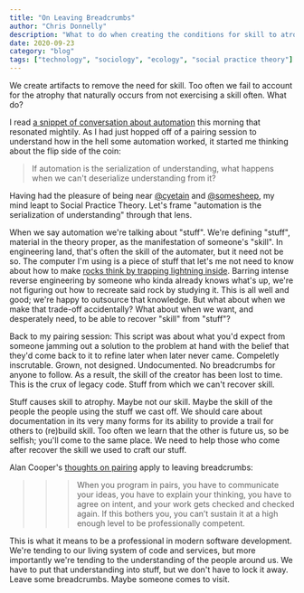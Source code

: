 ```yaml
---
title: "On Leaving Breadcrumbs"
author: "Chris Donnelly"
description: "What to do when creating the conditions for skill to atrophy is desirable"
date: 2020-09-23
category: "blog"
tags: ["technology", "sociology", "ecology", "social practice theory"]
---
```


We create artifacts to remove the need for skill.
Too often we fail to account for the atrophy that naturally occurs from not exercising a skill often.
What do?

I read [a snippet of conversation about automation](https://changelog.com/posts/automation-is-the-serialization-of-understanding) this morning that resonated mightily.
As I had just hopped off of a pairing session to understand how in the hell some automation worked, it started me thinking about the flip side of the coin:

> If automation is the serialization of understanding, what happens when we can't deserialize understanding from it?

Having had the pleasure of being near [@cyetain](https://twitter.com/cyetain) and [@somesheep](https://twitter.com/somesheep), my mind leapt to Social Practice Theory.
Let's frame "automation is the serialization of understanding" through that lens.

When we say automation we're talking about "stuff". We're defining "stuff", material in the theory proper, as the manifestation of someone's "skill". In engineering land, that's often the skill of the automater, but it need not be so. The computer I'm using is a piece of stuff that let's me not need to know about how to make [rocks think by trapping lightning inside](https://twitter.com/daisyowl/status/841806379962646532). Barring intense reverse engineering by someone who kinda already knows what's up, we're not figuring out how to recreate said rock by studying it. This is all well and good; we're happy to outsource that knowledge. But what about when we make that trade-off accidentally? What about when we want, and desperately need, to be able to recover "skill" from "stuff"?

Back to my pairing session:
This script was about what you'd expect from someone jamming out a solution to the problem at hand with the belief that they'd come back to it to refine later when later never came. Compeletly inscrutable. Grown, not designed. Undocumented. No breadcrumbs for anyone to follow. As a result, the skill of the creator has been lost to time. This is the crux of legacy code. Stuff from which we can't recover skill.

Stuff causes skill to atrophy. Maybe not our skill. Maybe the skill of the people the people using the stuff we cast off. We should care about documentation in its very many forms for its ability to provide a trail for others to (re)build skill. Too often we learn that the other is future us, so be selfish; you'll come to the same place. We need to help those who come after recover the skill we used to craft our stuff.

Alan Cooper's [thoughts on pairing](https://twitter.com/MrAlanCooper/status/1060553914209071106) apply to leaving breadcrumbs:

> > > When you program in pairs, you have to communicate your ideas, you have to explain your thinking, you have to agree on intent, and your work gets checked and checked again. If this bothers you, you can’t sustain it at a high enough level to be professionally competent.

This is what it means to be a professional in modern software development. We're tending to our living system of code and services, but more importantly we're tending to the understanding of the people around us. We have to put that understanding into stuff, but we don't have to lock it away. Leave some breadcrumbs. Maybe someone comes to visit.
